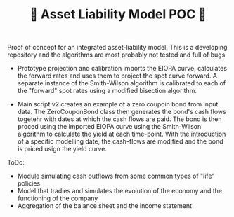 <h1 align="center" style="border-botom: none">
  <b>
    🐍 Asset Liability Model POC 🐍     
  </b>
</h1>

</br>

Proof of concept for an integrated asset-liability model. This is a developing repository and the algorithms are most probably not tested and full of bugs

 - Prototype projection and calibration imports the EIOPA curve, calculates the forward rates and uses them to project the spot curve forward.
 A separate instance of the Smith-Wilson algorithm is calibrated to each of the "forward" spot rates using a modified bisection algorithm.
 
 - Main script v2 creates an example of a zero coupoin bond from input data. The ZeroCouponBond class then generates the bond's cash flows togetehr with dates at which the cash flows are paid. The bond is then proced using the imported EIOPA curve using the Smith-Wilson algorithm to calculate the yield at each time-point. With the introduction of a specific modelling date, the cash-flows are modified and the bond is priced usign the yield curve.
 
 ToDo:
 - Module simulating cash outflows from some common types of "life" policies
 - Model that tradies and simulates the evolution of the economy and the functioning of the company
 - Aggregation of the balance sheet and the income statement
 
